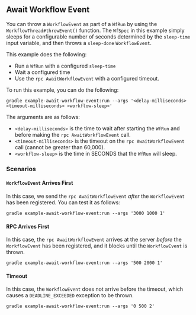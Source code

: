 ## Await Workflow Event

You can throw a `WorkflowEvent` as part of a `WfRun` by using the `WorkflowThread#throwEvent()` function. The `WfSpec` in this example simply sleeps for a configurable number of seconds determined by the `sleep-time` input variable, and then throws a `sleep-done` `WorkflowEvent`.

This example does the following:
* Run a `WfRun` with a configured `sleep-time`
* Wait a configured time
* Use the `rpc AwaitWorkflowEvent` with a configured timeout.

To run this example, you can do the following:

```
gradle example-await-workflow-event:run --args '<delay-milliseconds> <timeout-milliseconds> <workflow-sleep>'
```

The arguments are as follows:

* `<delay-milliseconds>` is the time to wait after starting the `WfRun` and before making the `rpc AwaitWorkflowEvent` call.
* `<timeout-milliseconds>` is the timeout on the `rpc AwaitWorkflowEvent` call (cannot be greater than 60,000).
* `<workflow-sleep>` is the time in SECONDS that the `WfRun` will sleep.

### Scenarios

#### `WorkflowEvent` Arrives First

In this case, we send the `rpc AwaitWorkflowEvent` _after_ the `WorkflowEvent` has been registered. You can test it as follows:

```
gradle example-await-workflow-event:run --args '3000 1000 1'
```

#### RPC Arrives First

In this case, the `rpc AwaitWorkflowEvent` arrives at the server _before_ the `WorkflowEvent` has been registered, and it blocks until the `WorkflowEvent` is thrown.

```
gradle example-await-workflow-event:run --args '500 2000 1'
```

#### Timeout

In this case, the `WorkflowEvent` does not arrive before the timeout, which causes a `DEADLINE_EXCEEDED` exception to be thrown.

```
gradle example-await-workflow-event:run --args '0 500 2'
```
